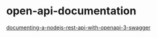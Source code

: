 # open-api-documentation


[documenting-a-nodejs-rest-api-with-openapi-3-swagger](https://medium.com/wolox-driving-innovation/documenting-a-nodejs-rest-api-with-openapi-3-swagger-5deee9f50420)
